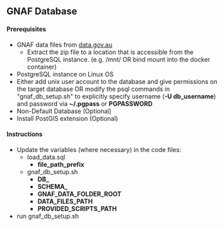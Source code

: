 ## GNAF Database

####  Prerequisites
- GNAF data files from [data.gov.au](https://data.gov.au/dataset/ds-dga-19432f89-dc3a-4ef3-b943-5326ef1dbecc/details?q=gnaf)
    - Extract the zip file to a location that is accessible from the PostgreSQL instance. (e.g. /mnt/  OR bind mount into the docker container)
- PostgreSQL instance on Linux OS
- Either add unix user account to the database and give permissions on the target database OR modify the psql commands in "gnaf_db_setup.sh" to explicitly specify username (**-U db_username**) and password via **~/.pgpass** or **PGPASSWORD**
- Non-Default Database (Optional)
- Install PostGIS extension (Optional)


#### Instructions
- Update the variables (where necessary) in the code files:
    - load_data.sql
        - **file_path_prefix**
    - gnaf_db_setup.sh
        - **DB_**
        - **SCHEMA_**
        - **GNAF_DATA_FOLDER_ROOT**
        - **DATA_FILES_PATH**
        - **PROVIDED_SCRIPTS_PATH**
- run gnaf_db_setup.sh